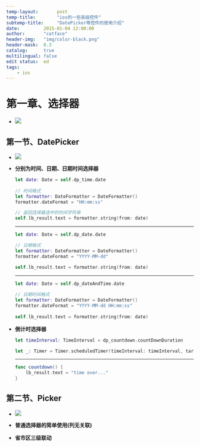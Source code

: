```yaml
---
temp-layout:       post
temp-title:        "ios的一些高级控件"
subtemp-title:     "DatePicker等控件的使用介绍"
date:         2015-01-04 12:00:00
author:       "catface"
header-img:   "img/color-black.png"
header-mask:  0.3
catalog:      true
multilingual: false
edit status:  ed
tags:
    - ios
---
```


# 第一章、选择器

- ![](http://itCatface.github.io/img/IOS/IOS004-高级控件/01选择器梗概.jpg)

## 第一节、DatePicker

- ![](http://itCatface.github.io/img/IOS/IOS004-高级控件/02日期选择器.jpg)

- **分别为时间、日期、日期时间选择器**

	``` swift
	let date: Date = self.dp_time.date
	    
	// 时间格式
	let formatter: DateFormatter = DateFormatter()
	formatter.dateFormat = "HH:mm:ss"
	
	// 返回选择器选中的时间字符串
	self.lb_result.text = formatter.string(from: date)
	```
			
	---

	``` swift
	let date: Date = self.dp_date.date
	
	// 日期格式
	let formatter: DateFormatter = DateFormatter()
	formatter.dateFormat = "YYYY-MM-dd"
	
	self.lb_result.text = formatter.string(from: date)
	```
			    
	--- 
		
	``` swift
	let date: Date = self.dp_dateAndTime.date
			    
	// 日期时间格式
	let formatter: DateFormatter = DateFormatter()
	formatter.dateFormat = "YYYY-MM-dd HH:mm:ss"
	    
	self.lb_result.text = formatter.string(from: date)
	```

- **倒计时选择器**
	
	``` swift
	let timeInterval: TimeInterval = dp_countdown.countDownDuration
	
	let _: Timer = Timer.scheduledTimer(timeInterval: timeInterval, target: self, selector: "countdown", userInfo: nil, repeats: false)
	```
	     
	---
	
	``` swift
	func countdown() {
		lb_result.text = "time over..."
	}
	```
		
## 第二节、Picker

- ![](http://itCatface.github.io/img/IOS/IOS004-高级控件/03普通选择器.jpg)

- **普通选择器的简单使用(列无关联)**


- **省市区三级联动**